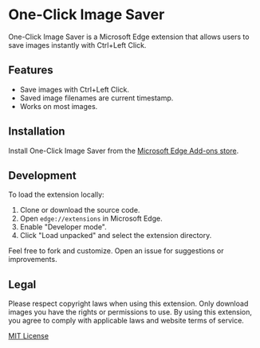 # One-Click Image Saver

One-Click Image Saver is a Microsoft Edge extension that allows users to save images instantly with Ctrl+Left Click.

## Features

- Save images with Ctrl+Left Click.
- Saved image filenames are current timestamp.
- Works on most images.

## Installation

Install One-Click Image Saver from the [Microsoft Edge Add-ons store](https://microsoftedge.microsoft.com/addons/detail/dapccjafmcleheonjepjdblfdmnejcip).

## Development

To load the extension locally:

1. Clone or download the source code.
2. Open `edge://extensions` in Microsoft Edge.
3. Enable "Developer mode".
4. Click "Load unpacked" and select the extension directory.

Feel free to fork and customize. Open an issue for suggestions or improvements.

## Legal

Please respect copyright laws when using this extension. Only download images you have the rights or permissions to use. By using this extension, you agree to comply with applicable laws and website terms of service.

[MIT License](LICENSE.md)

